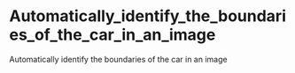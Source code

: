 # Automatically_identify_the_boundaries_of_the_car_in_an_image
Automatically identify the boundaries of the car in an image
